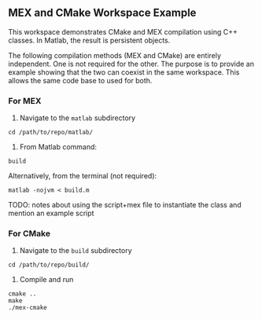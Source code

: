 ## MEX and CMake Workspace Example

This workspace demonstrates CMake and MEX compilation using C++ classes. In Matlab, the result is persistent objects.

The following compilation methods (MEX and CMake) are entirely independent. One is not required for the other. The purpose is to provide an example showing that the two can coexist in the same workspace. This allows the same code base to used for both.

### For MEX
1. Navigate to the `matlab` subdirectory
```
cd /path/to/repo/matlab/
```
1. From Matlab command:
```
build
```
Alternatively, from the terminal (not required):
```
matlab -nojvm < build.m
```
TODO: notes about using the script+mex file to instantiate the class and mention an example script


### For CMake
1. Navigate to the `build` subdirectory
```
cd /path/to/repo/build/
```
1. Compile and run
```
cmake ..
make
./mex-cmake
```